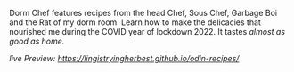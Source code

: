 Dorm Chef features recipes from the head Chef, Sous Chef, Garbage Boi and the Rat of my dorm room. Learn how to make the delicacies that nourished me during the COVID year of lockdown 2022. It tastes <em>almost<em> as good as home.

live Preview: https://lingistryingherbest.github.io/odin-recipes/